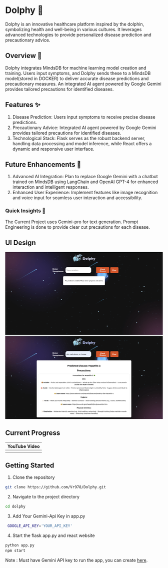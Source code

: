 # Dolphy 🐬
Dolphy is an innovative healthcare platform inspired by the dolphin, symbolizing health and well-being in various cultures. It leverages advanced technologies to provide personalized disease prediction and precautionary advice.

## Overview 🚀
Dolphy integrates MindsDB for machine learning model creation and training. Users input symptoms, and Dolphy sends these to a MindsDB model(stored in DOCKER) to deliver accurate disease predictions and precautionary measures. An integrated AI agent powered by Google Gemini provides tailored precautions for identified diseases.

## Features ✨
1. Disease Prediction: Users input symptoms to receive precise disease predictions.
2. Precautionary Advice: Integrated AI agent powered by Google Gemini provides tailored precautions for identified diseases.
3. Technological Stack: Flask serves as the robust backend server, handling data processing and model inference, while React offers a dynamic and responsive user interface.

## Future Enhancements 🌟
1. Advanced AI Integration: Plan to replace Google Gemini with a chatbot trained on MindsDB using LangChain and OpenAI GPT-4 for enhanced interaction and intelligent responses.
2. Enhanced User Experience: Implement features like image recognition and voice input for seamless user interaction and accessibility.

### Quick Insights 👊

The Current Project uses Gemini-pro for text generation. Prompt Engineering is done to provide clear cut precautions for each disease.

## UI Design
![UI image](dolphy/src/assets/img/UI1.png)
![UI image](dolphy/src/assets/img/UI2.png)

## Current Progress
| YouTube Video |
|----------------|
|<a href="https://youtu.be/_97JjadCFOs"></a>

## Getting Started

1. Clone the repository
```bash
git clone https://github.com/Vr978/Dolphy.git
```

2. Navigate to the project directory
```bash
cd dolphy
``` 

3. Add Your Gemini-Api Key
in app.py
```bash
 GOOGLE_API_KEY='YOUR_API_KEY'
```

4. Start the flask app.py and react website
```bash
python app.py
npm start
```

Note : Must have Gemini API key to run the app, you can create [here](https://ai.google.dev/).